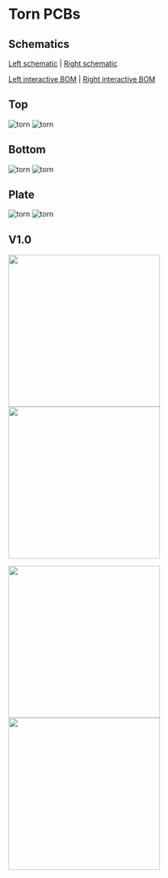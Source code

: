 Torn PCBs
===============

## Schematics

[Left schematic](./release/torn_left-schematic.pdf) | [Right schematic](./release/torn_right-schematic.pdf)

[Left interactive BOM](./release/torn_left-ibom.html) | [Right interactive BOM](./release/torn_right-ibom.html)

## Top

![torn](./release/torn_left-top.svg) ![torn](./release/torn_right-top.svg)

## Bottom

![torn](./release/torn_right-bottom.svg) ![torn](./release/torn_left-bottom.svg)

## Plate

![torn](./release/torn_plate-top.svg) ![torn](./release/torn_plate-bottom.svg)

## V1.0

<p>
<img src="./img/pcb-right-front.jpg" width="300" />
<img src="./img/pcb-right-back.jpg" width="300" />
</p>

<p>
<img src="./img/pcb-left-front.jpg" width="300" />
<img src="./img/pcb-left-back.jpg" width="300" />
</p>
